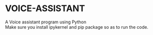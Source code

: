 # VOICE-ASSISTANT </hr>
A Voice assistant program using Python </br>
Make sure you install ipykernel and pip package so as to run the code.
